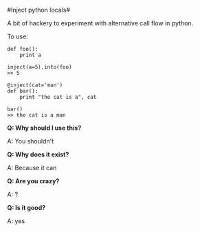 #Inject python locals#


A bit of hackery to experiment with alternative call flow in python.

To use:

    def foo():
        print a
       
    inject(a=5).into(foo)
    >> 5

    @inject(cat='man')
    def bar():
        print "the cat is a", cat

    bar()
    >> the cat is a man


**Q:  Why should I use this?**

A: You shouldn't

**Q: Why does it exist?**

A: Because it can

**Q: Are you crazy?**

A: ?

**Q: Is it good?**

A: yes
